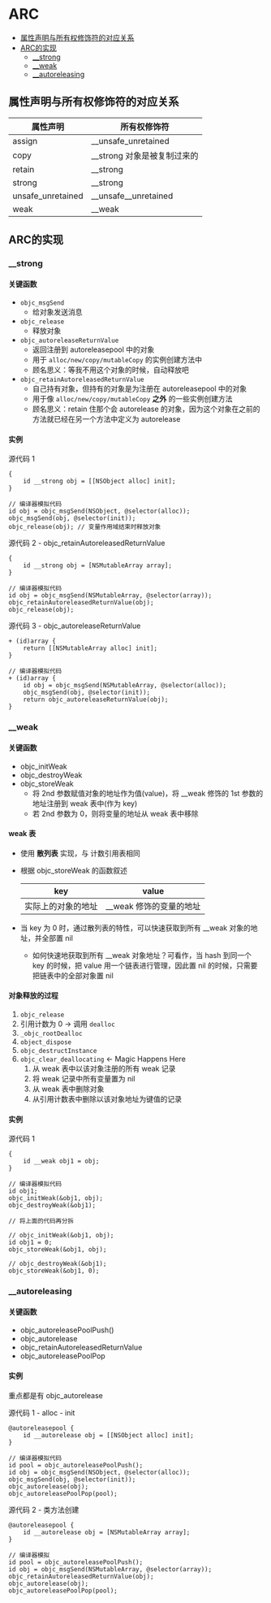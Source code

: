 # ARC

- [属性声明与所有权修饰符的对应关系](#属性声明与所有权修饰符的对应关系)
- [ARC的实现](#ARC的实现)
	- [__strong](#__strong)
	- [__weak](#__weak)
	- [__autoreleasing](#__autoreleasing)

## 属性声明与所有权修饰符的对应关系

属性声明 | 所有权修饰符
---|---
assign | __unsafe_unretained
copy | __strong 对象是被复制过来的
retain | __strong
strong | __strong
unsafe_unretained | __unsafe__unretained
weak | __weak

## ARC的实现

### __strong

#### 关键函数
- `objc_msgSend` 
	- 给对象发送消息
- `objc_release` 
	- 释放对象
- `objc_autoreleaseReturnValue`
	- 返回注册到 autoreleasepool 中的对象
	- 用于 `alloc/new/copy/mutableCopy` 的实例创建方法中
	- 顾名思义：等我不用这个对象的时候，自动释放吧
- `objc_retainAutoreleasedReturnValue` 
	- 自己持有对象，但持有的对象是为注册在 autoreleasepool 中的对象
	- 用于像 `alloc/new/copy/mutableCopy` **之外** 的一些实例创建方法 
	- 顾名思义：retain 住那个会 autorelease 的对象，因为这个对象在之前的方法就已经在另一个方法中定义为 autorelease

#### 实例

源代码 1

```objc
{
	id __strong obj = [[NSObject alloc] init];
}
```

```objc
// 编译器模拟代码
id obj = objc_msgSend(NSObject, @selector(alloc));
objc_msgSend(obj, @selector(init));
objc_release(obj); // 变量作用域结束时释放对象
```

源代码 2 - objc_retainAutoreleasedReturnValue

```objc
{
	id __strong obj = [NSMutableArray array];
}
```

```objc
// 编译器模拟代码
id obj = objc_msgSend(NSMutableArray, @selector(array));
objc_retainAutoreleasedReturnValue(obj);
objc_release(obj);
```

源代码 3 - objc_autoreleaseReturnValue

```objc
+ (id)array {
	return [[NSMutableArray alloc] init];
}
```

```objc
// 编译器模拟代码
+ (id)array {
	id obj = objc_msgSend(NSMutableArray, @selector(alloc));
	objc_msgSend(obj, @selector(init));
	return objc_autoreleaseReturnValue(obj);
}
```

### __weak

#### 关键函数

- objc_initWeak
- objc_destroyWeak
- objc_storeWeak
	- 将 2nd 参数赋值对象的地址作为值(value)，将 __weak 修饰的 1st 参数的地址注册到 weak 表中(作为 key)
	- 若 2nd 参数为 0，则将变量的地址从 weak 表中移除

#### weak 表

- 使用 **散列表** 实现，与 计数引用表相同
- 根据 objc_storeWeak 的函数叙述


	key | value
	--- | ---
	实际上的对象的地址 | __weak 修饰的变量的地址

- 当 key 为 0 时，通过散列表的特性，可以快速获取到所有 __weak 对象的地址，并全部置 nil
	- 如何快速地获取到所有 __weak 对象地址？可看作，当 hash 到同一个 key 的时候，把 value 用一个链表进行管理，因此置 nil 的时候，只需要把链表中的全部对象置 nil

#### 对象释放的过程

1. `objc_release`
2. 引用计数为 0 -> 调用 `dealloc`
3. `_objc_rootDealloc`
4. `object_dispose`
5. `objc_destructInstance`
6. `objc_clear_deallocating` <- Magic Happens Here
	1. 从 weak 表中以该对象注册的所有 weak 记录
	2. 将 weak 记录中所有变量置为 nil
	3. 从 weak 表中删除对象
	4. 从引用计数表中删除以该对象地址为键值的记录

#### 实例

源代码 1

```objc
{
	id __weak obj1 = obj;
}
```

```objc
// 编译器模拟代码
id obj1;
objc_initWeak(&obj1, obj);
objc_destroyWeak(&obj1);
```

```objc
// 将上面的代码再分拆

// objc_initWeak(&obj1, obj);
id obj1 = 0;
objc_storeWeak(&obj1, obj);

// objc_destroyWeak(&obj1);
objc_storeWeak(&obj1, 0);
```


### __autoreleasing

#### 关键函数

- objc_autoreleasePoolPush()
- objc_autorelease
- objc_retainAutoreleasedReturnValue
- objc_autoreleasePoolPop

#### 实例

重点都是有 objc_autorelease

源代码 1 - alloc - init

```objc
@autoreleasepool {
	id __autorelease obj = [[NSObject alloc] init];
}
```

```objc
// 编译器模拟代码
id pool = objc_autoreleasePoolPush();
id obj = objc_msgSend(NSObject, @selector(alloc));
objc_msgSend(obj, @selector(init));
objc_autorelease(obj);
objc_autoreleasePoolPop(pool);
```

源代码 2 - 类方法创建

```objc
@autoreleasepool {
	id __autorelease obj = [NSMutableArray array];
}
```

```objc
// 编译器模拟
id pool = objc_autoreleasePoolPush();
id obj = objc_msgSend(NSMutableArray, @selector(array));
objc_retainAutoreleasedReturnValue(obj);
objc_autorelease(obj);
objc_autoreleasePoolPop(pool);
```

